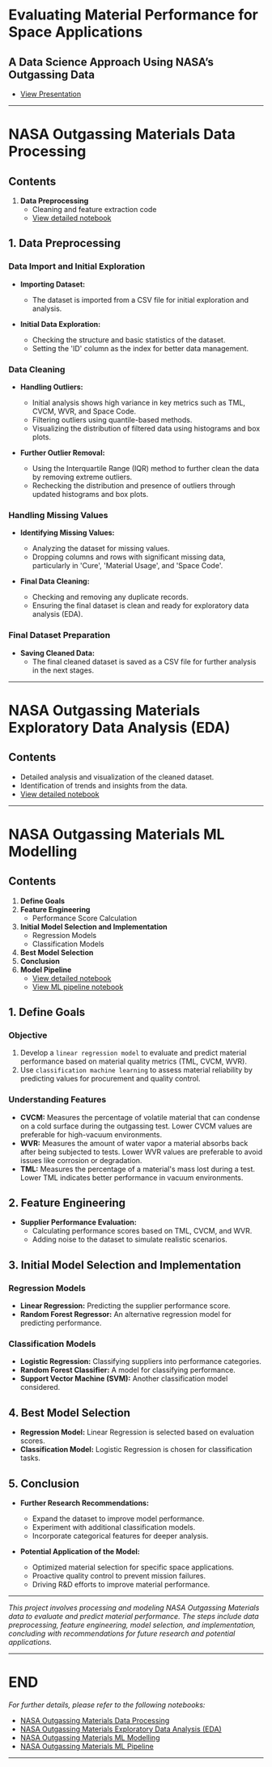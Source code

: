 # **Evaluating Material Performance for Space Applications**
## **A Data Science Approach Using NASA’s Outgassing Data**

- [View Presentation](./Evaluating_Material_Performance_for_Space_Applications_Presentation.pdf)
---

# **NASA Outgassing Materials Data Processing**
## Contents

1. **Data Preprocessing**
    - Cleaning and feature extraction code
    - [View detailed notebook](./NASA_Outgassing_Materials_Data_Processing.ipynb)

## **1. Data Preprocessing**

### Data Import and Initial Exploration

- **Importing Dataset:**
    - The dataset is imported from a CSV file for initial exploration and analysis.

- **Initial Data Exploration:**
    - Checking the structure and basic statistics of the dataset.
    - Setting the 'ID' column as the index for better data management.

### Data Cleaning

- **Handling Outliers:**
    - Initial analysis shows high variance in key metrics such as TML, CVCM, WVR, and Space Code.
    - Filtering outliers using quantile-based methods.
    - Visualizing the distribution of filtered data using histograms and box plots.

- **Further Outlier Removal:**
    - Using the Interquartile Range (IQR) method to further clean the data by removing extreme outliers.
    - Rechecking the distribution and presence of outliers through updated histograms and box plots.

### Handling Missing Values

- **Identifying Missing Values:**
    - Analyzing the dataset for missing values.
    - Dropping columns and rows with significant missing data, particularly in 'Cure', 'Material Usage', and 'Space Code'.

- **Final Data Cleaning:**
    - Checking and removing any duplicate records.
    - Ensuring the final dataset is clean and ready for exploratory data analysis (EDA).

### Final Dataset Preparation

- **Saving Cleaned Data:**
    - The final cleaned dataset is saved as a CSV file for further analysis in the next stages.

---

# **NASA Outgassing Materials Exploratory Data Analysis (EDA)**

## Contents

- Detailed analysis and visualization of the cleaned dataset.
- Identification of trends and insights from the data.
- [View detailed notebook](./NASA_Outgassing_Materials_EDA.ipynb)

---

# **NASA Outgassing Materials ML Modelling**

## Contents

1. **Define Goals**
2. **Feature Engineering**
    - Performance Score Calculation
3. **Initial Model Selection and Implementation**
    - Regression Models
    - Classification Models
4. **Best Model Selection**
5. **Conclusion**
6. **Model Pipeline**
    - [View detailed notebook](./NASA_Outgassing_Materials_ML_Modelling.ipynb)
    - [View ML pipeline notebook](./NASA_Outgassing_Materials_ML_Pipeline.ipynb)

## **1. Define Goals**

### Objective

1. Develop a `linear regression model` to evaluate and predict material performance based on material quality metrics (TML, CVCM, WVR).
2. Use `classification machine learning` to assess material reliability by predicting values for procurement and quality control.

### Understanding Features

- **CVCM:** Measures the percentage of volatile material that can condense on a cold surface during the outgassing test. Lower CVCM values are preferable for high-vacuum environments.
- **WVR:** Measures the amount of water vapor a material absorbs back after being subjected to tests. Lower WVR values are preferable to avoid issues like corrosion or degradation.
- **TML:** Measures the percentage of a material's mass lost during a test. Lower TML indicates better performance in vacuum environments.

## **2. Feature Engineering**

- **Supplier Performance Evaluation:**
    - Calculating performance scores based on TML, CVCM, and WVR.
    - Adding noise to the dataset to simulate realistic scenarios.

## **3. Initial Model Selection and Implementation**

### Regression Models

- **Linear Regression:** Predicting the supplier performance score.
- **Random Forest Regressor:** An alternative regression model for predicting performance.

### Classification Models

- **Logistic Regression:** Classifying suppliers into performance categories.
- **Random Forest Classifier:** A model for classifying performance.
- **Support Vector Machine (SVM):** Another classification model considered.

## **4. Best Model Selection**

- **Regression Model:** Linear Regression is selected based on evaluation scores.
- **Classification Model:** Logistic Regression is chosen for classification tasks.

## **5. Conclusion**

- **Further Research Recommendations:**
    - Expand the dataset to improve model performance.
    - Experiment with additional classification models.
    - Incorporate categorical features for deeper analysis.

- **Potential Application of the Model:**
    - Optimized material selection for specific space applications.
    - Proactive quality control to prevent mission failures.
    - Driving R&D efforts to improve material performance.

---

*This project involves processing and modeling NASA Outgassing Materials data to evaluate and predict material performance. The steps include data preprocessing, feature engineering, model selection, and implementation, concluding with recommendations for future research and potential applications.*

---

# END

*For further details, please refer to the following notebooks:*
- [NASA Outgassing Materials Data Processing](./NASA_Outgassing_Materials_Data_Processing.ipynb)
- [NASA Outgassing Materials Exploratory Data Analysis (EDA)](./NASA_Outgassing_Materials_EDA.ipynb)
- [NASA Outgassing Materials ML Modelling](./NASA_Outgassing_Materials_ML_Modelling.ipynb)
- [NASA Outgassing Materials ML Pipeline](./NASA_Outgassing_Materials_ML_Pipeline.ipynb)

---
